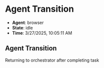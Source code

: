# Agent Transition

- **Agent**: browser
- **State**: idle
- **Time**: 3/27/2025, 10:05:11 AM

## Agent Transition

Returning to orchestrator after completing task

